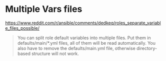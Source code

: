 # Multiple Vars files
https://www.reddit.com/r/ansible/comments/dedkeq/roles_separate_variable_files_possible/

>You can split role default variables into multiple files. Put them in defaults/main/*.yml files, all of them will be read automatically. You also have to remove the defaults/main.yml file, otherwise directory-based structure will not work.
